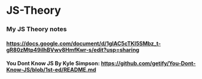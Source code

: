 # JS-Theory
### My JS Theory notes
#### https://docs.google.com/document/d/1glAC5cTKl5SMbz_t-gR80zMtp49iIhBVwv8HmfKwr-s/edit?usp=sharing
#### You Dont Know JS By Kyle Simpson: https://github.com/getify/You-Dont-Know-JS/blob/1st-ed/README.md
